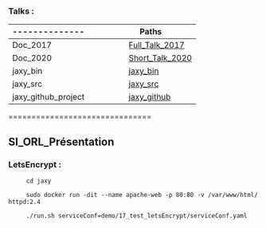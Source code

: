 ### Talks :  

| --------------  &nbsp;&nbsp;&nbsp;&nbsp;&nbsp;&nbsp;&nbsp;&nbsp;&nbsp;&nbsp;&nbsp;&nbsp;&nbsp;&nbsp;&nbsp;&nbsp;  |  Paths &nbsp;&nbsp;&nbsp;&nbsp;&nbsp;&nbsp;&nbsp;&nbsp; |
|-----------|---------------|
|  Doc_2017  |  [Full_Talk_2017](https://github.com/rac021/Jax-Y/blob/master/demo_sourceForge/Talk_PasSageEnSeine/Jax-Y.pdf)              | -- | -- |
|  Doc_2020  |  [Short_Talk_2020](https://github.com/rac021/Jaxy/blob/master/docs/talk/Jaxy.pdf) | -- | -- |
|  jaxy_bin  |  [jaxy_bin](https://sourceforge.net/projects/jaxy/files/jaxy_2.2_bin.zip/download) | -- | -- |
|  jaxy_src  |  [jaxy_src](https://sourceforge.net/projects/jaxy/files/Jaxy_2.2_src.zip/download) | -- | -- |
|  jaxy_github_project |  [jaxy_github](https://github.com/rac021/Jaxy) | -- | -- |






===============================


## SI_ORL_Présentation


### LetsEncrypt :

```
     cd jaxy
      
     sudo docker run -dit --name apache-web -p 80:80 -v /var/www/html/ httpd:2.4     

     ./run.sh serviceConf=demo/17_test_letsEncrypt/serviceConf.yaml     
     
```
